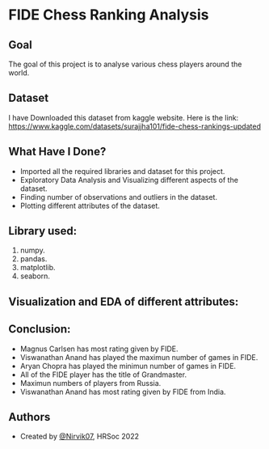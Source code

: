 
# FIDE Chess Ranking Analysis


## Goal

The goal of this project is to analyse various chess players around the world.
## Dataset
I have Downloaded this dataset from kaggle website. Here is the link: https://www.kaggle.com/datasets/surajjha101/fide-chess-rankings-updated

## What Have I Done?

- Imported all the required libraries and dataset for this project.
- Exploratory Data Analysis and Visualizing different aspects of the dataset.
- Finding number of observations and outliers in the dataset.
- Plotting different attributes of the dataset.
## Library used:
1. numpy.
2. pandas.
3. matplotlib.
4. seaborn.
## Visualization and EDA of different attributes:
## Conclusion:
- Magnus Carlsen has most rating given by FIDE.
- Viswanathan Anand has played the maximun number of games in FIDE.
- Aryan Chopra has played the minimun number of games in FIDE.
- All of the FIDE player has the title of Grandmaster.
- Maximun numbers of players from Russia.
- Viswanathan Anand has most rating given by FIDE from India.
## Authors

- Created by [@Nirvik07](https://github.com/Nirvik07), HRSoc 2022

